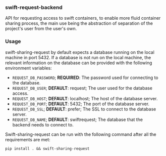 ### swift-request-backend
API for requesting access to swift containers, to enable more fluid container
sharing process, the main use being the abstraction of separation of the
project's user from the user's own.

### Usage
swift-sharing-request by default expects a database running on the local
machine in port 5432. If a database is not run on the local machine, the
relevant information on the database can be provided with the following
environment variables:

* `REQUEST_DB_PASSWORD`; **REQUIRED**: The password used for connecting to the
  database.
* `REQUEST_DB_USER`; **DEFAULT**: request; The user used for the database
  access.
* `REQUEST_DB_HOST`; **DEFAULT**: localhost; The host of the database server.
* `REQUEST_DB_PORT`; **DEFAULT**: 5432; The port of the database server.
* `REQUEST_DB_SSL`; **DEFAULT**: prefer; The SSL to connect to the database server.
* `REQUEST_DB_NAME`; **DEFAULT**: swiftrequest; The database that the backend needs to connect to.

Swift-sharing-request can be run with the following command after all the
requirements are met:
```
pip install . && swift-sharing-request
```
